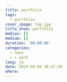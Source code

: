 ```yaml
---
title: portfolio
tags:
  - portfolio
cover_image: top.jpg
title_show: portfolio
medias: []
medium: []
duration: '00:00:00'
categories:
  - news
  - - work
lang: ja
date: 2019-09-04 18:47:20
where:
---
```

<!--
# Tag Plugins
## Image
{% img [class names] /path/to/image [width] [height] "title text 'alt text'" %}

## Link
{% link text url [external] [title] %}

## YouTube
{% youtube video_id %}

## Vimeo
{% vimeo video_id [width] [height] %}

<!-- more -->
